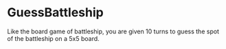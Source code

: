 # GuessBattleship
Like the board game of battleship, you are given 10 turns to guess the spot of the battleship on a 5x5 board.
